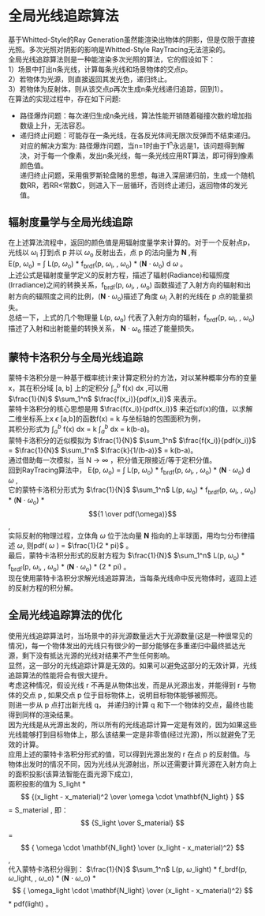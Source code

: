 # 全局光线追踪算法
基于Whitted-Style的Ray Generation虽然能渲染出物体的阴影，但是仅限于直接光照。多次光照对阴影的影响是Whitted-Style RayTracing无法渲染的。<br>
全局光线追踪算法则是一种能渲染多次光照的算法，它的假设如下：<br>
1）场景中打出n条光线，计算每条光线和场景物体的交点p。<br>
2）若物体为光源，则直接返回其发光色，递归终止。<br>
3）若物体为反射体，则从该交点p再次生成n条光线递归追踪，回到1）。<br>
在算法的实现过程中，存在如下问题: <br>
- 路径爆炸问题：每次递归生成n条光线，算法性能开销随着碰撞次数的增加指数级上升，无法容忍。
- 递归终止问题：可能存在一条光线，在各反光体间无限次反弹而不结束递归。<br>
对应的解决方案为:
路径爆炸问题，当n=1时由于1<sup>n</sup>永远是1，该问题得到解决，对于每一个像素，发出n条光线，每一条光线应用RT算法，即可得到像素颜色值。<br>
递归终止问题，采用俄罗斯轮盘赌的思想，每进入深层递归前，生成一个随机数RR，若RR<常数C，则进入下一层循环，否则终止递归，返回物体的发光值。<br>

## 辐射度量学与全局光线追踪
在上述算法流程中，返回的颜色值是用辐射度量学来计算的。对于一个反射点p，光线以 $\omega$<sub>i</sub> 打到点 p 并以 $\omega$<sub>o</sub> 反射出去，点 p 的法向量为 $\mathbf{N}$ ,有<br>
E(p, $\omega$<sub>o</sub>) = $\int$ L(p, $\omega$<sub>o</sub>) * f<sub>brdf</sub>(p, $\omega$<sub>i</sub>, , $\omega$<sub>o</sub>) * ($\mathbf{N}$ $\cdot$ $\omega$<sub>o</sub>) d $\omega$ 。<br>
上述公式是辐射度量学定义的反射方程，描述了辐射(Radiance)和辐照度(Irradiance)之间的转换关系，f<sub>brdf</sub>(p, $\omega$<sub>i</sub>, , $\omega$<sub>o</sub>) 函数描述了入射方向的辐射和出射方向的辐照度之间的比例，($\mathbf{N}$ $\cdot$ $\omega$<sub>o</sub>)描述了角度 $\omega$<sub>i</sub> 入射的光线在 p 点的能量损失。<br>
总结一下，上式的几个物理量 L(p, $\omega$<sub>o</sub>) 代表了入射方向的辐射，f<sub>brdf</sub>(p, $\omega$<sub>i</sub>, , $\omega$<sub>o</sub>) 描述了入射和出射能量的转换关系， $\mathbf{N}$ $\cdot$ $\omega$<sub>o</sub> 描述了能量损失。<br>

## 蒙特卡洛积分与全局光线追踪
蒙特卡洛积分是一种基于概率统计来计算定积分的方法，对以某种概率分布的变量x，其在积分域 [a, b] 上的定积分 $\int_a^b$ f(x) dx ,可以用<br> 
$\frac{1}{N}$ $\sum_1^n$ $\frac{f(x_i)}{pdf(x_i)}$ 来表示。<br>
蒙特卡洛积分的核心思想是用 $\frac{f(x_i)}{pdf(x_i)}$ 来近似f(x)的值，以求解二维坐标系上x $\epsilon$ [a,b]的函数f(x) = k 与坐标轴的包围面积为例，<br>
其积分形式为 $\int_a^b$ f(x) dx = k $\int_a^b$ dx = k(b-a)。<br>
蒙特卡洛积分的近似模拟为 $\frac{1}{N}$ $\sum_1^n$ $\frac{f(x_i)}{pdf(x_i)}$ = $\frac{1}{N}$ $\sum_1^n$ $\frac{k}{1/(b-a)}$ = k(b-a)。<br>
通过借助每一次模拟，当 N -> $\infty$ ，积分值无限接近/等于定积分值。<br>
回到RayTracing算法中， E(p, $\omega$<sub>o</sub>) = $\int$ L(p, $\omega$<sub>o</sub>) * f<sub>brdf</sub>(p, $\omega$<sub>i</sub>, , $\omega$<sub>o</sub>) * ($\mathbf{N}$ $\cdot$ $\omega$<sub>o</sub>) d $\omega$ ,<br>
它的蒙特卡洛积分形式为 $\frac{1}{N}$ $\sum_1^n$ L(p, $\omega$<sub>o</sub>) * f<sub>brdf</sub>(p, $\omega$<sub>i</sub>, , $\omega$<sub>o</sub>) * ($\mathbf{N}$ $\cdot$ $\omega$<sub>o</sub>) * $${1 \over pdf(\omega)}$$ , <br>
实际反射的物理过程，立体角 $\omega$ 位于法向量 $\mathbf{N}$ 指向的上半球面，用均匀分布律描述 $\omega$, 则pdf( $\omega$ ) = $\frac{1}{2 * pi}$ 。 <br>
最后，蒙特卡洛积分形式的反射方程为 $\frac{1}{N}$ $\sum_1^n$ L(p, $\omega$<sub>o</sub>) * f<sub>brdf</sub>(p, $\omega$<sub>i</sub>, , $\omega$<sub>o</sub>) * ($\mathbf{N}$ $\cdot$ $\omega$<sub>o</sub>) * (2 * pi) 。<br>
现在使用蒙特卡洛积分求解光线追踪算法，当每条光线命中反光物体时，返回上述的反射方程的积分解。

## 全局光线追踪算法的优化
使用光线追踪算法时，当场景中的非光源数量远大于光源数量(这是一种很常见的情况)，每一个物体发出的光线只有很少的一部分能够在多重递归中最终抵达光源，剩下没有抵达光源的光线对结果不产生任何影响。<br>
显然，这一部分的光线追踪计算是无效的。如果可以避免这部分的无效计算，光线追踪算法的性能将会有很大提升。<br>
考虑这种情况，假设光线 r 不再是从物体出发，而是从光源出发，并能得到 r 与物体的交点 p , 如果交点 p 位于目标物体上，说明目标物体能够被照亮。<br>
则进一步从 p 点打出新光线 q， 并递归的计算 q 和下一个物体的交点，最终也能得到同样的渲染结果。<br>
因为光线是从光源出发的，所以所有的光线追踪计算一定是有效的，因为如果这些光线能够打到目标物体上，那么该结果一定是非零值(经过光源)，所以就避免了无效的计算。<br>
应用上述的蒙特卡洛积分形式的值，可以得到光源出发的 r 在点 p 的反射值。与物体出发时的情况不同，因为光线从光源射出，所以还需要计算光源在入射方向上的面积投影(该算法智能在面光源下成立),<br>
面积投影的值为 S_light * $$ {(x_light - x_material)^2 \over \omega \cdot \mathbf{N_light} } $$  = S_material , 即：<br>
$$ {S_light \over S_material} $$ = $$ { \omega \cdot \mathbf{N_light} \over (x_light - x_material)^2} $$ ,<br>
代入蒙特卡洛积分得到： $\frac{1}{N}$ $\sum_1^n$ L(p, $\omega$_light) * f_brdf(p, $\omega$_light, , $\omega$_o) * ($\mathbf{N}$ $\cdot$ $\omega$_o) * $$ { \omega_light \cdot \mathbf{N_light} \over (x_light - x_material)^2} $$ * pdf(light) 。

